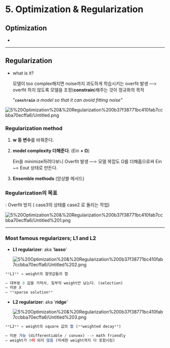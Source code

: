 # 5. Optimization & Regularization

## Optimization

- 

---

## Regularization

- what is it?

    모델이 too complex해지면 noise까지 과도하게 학습시키는 overfit 발생
    —> overfit 하지 않도록 모델을 조정(**constrain**)해주는 것이 정규화의 목적

    "**`constrain`** *a model so that it can avoid fitting noise"*

![5%20Optimization%20&%20Regularization%200b37f38771bc410fab7ccbba70ecffa6/Untitled.png](5%20Optimization%20&%20Regularization%200b37f38771bc410fab7ccbba70ecffa6/Untitled.png)

### Regularization method

1. **w 등 변수**를 바꿔준다.
2. **model complexity 더해준다**. (Ein **+ Ω**)

    Ein을 minimize하려다보니 Overfit 발생
    —> 모델 복잡도 Ω를 더해줌으로써 Ein ~= Eout 상태로 만든다.

3. **Ensemble methods** (앙상블 메서드)

### Regularization의 목표

: Overfit 방지 ( case3의 상태를 case2 로 돌리는 작업)

![5%20Optimization%20&%20Regularization%200b37f38771bc410fab7ccbba70ecffa6/Untitled%201.png](5%20Optimization%20&%20Regularization%200b37f38771bc410fab7ccbba70ecffa6/Untitled%201.png)

---

### Most famous regularizers; L1 and L2

- **L1 regularizer**: aka '**lasso**'

    ![5%20Optimization%20&%20Regularization%200b37f38771bc410fab7ccbba70ecffa6/Untitled%202.png](5%20Optimization%20&%20Regularization%200b37f38771bc410fab7ccbba70ecffa6/Untitled%202.png)

```jsx
**L1** = weight의 절댓값들의 합

— 대부분 0 값을 가져서, 일부의 weight만 남는다. (selection)
— 미분 X
— **sparse solution**
```

- **L2 regularizer**: aka '**ridge**'

    ![5%20Optimization%20&%20Regularization%200b37f38771bc410fab7ccbba70ecffa6/Untitled%203.png](5%20Optimization%20&%20Regularization%200b37f38771bc410fab7ccbba70ecffa6/Untitled%203.png)

```jsx
**L2** = weight의 square 값의 합 (**weighted decay**)

— 미분 가능 (differentiable / convex) --> math friendly
— weight가 0이 되지 않음 (미세한 weight까지 다 포함시킴)
```